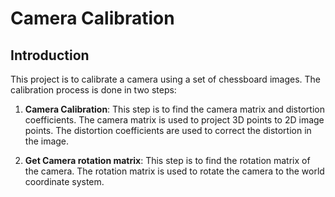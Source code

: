 # Camera Calibration

## Introduction
This project is to calibrate a camera using a set of chessboard images. The calibration process is done in two steps:

1. **Camera Calibration**: This step is to find the camera matrix and distortion coefficients. The camera matrix is used to project 3D points to 2D image points. The distortion coefficients are used to correct the distortion in the image.

2. **Get Camera rotation matrix**: This step is to find the rotation matrix of the camera. The rotation matrix is used to rotate the camera to the world coordinate system.
